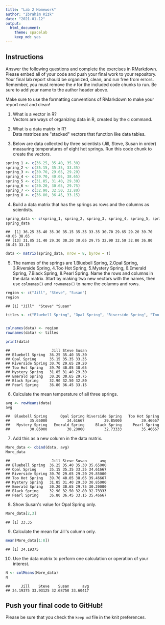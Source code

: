 ```yaml
---
title: "Lab 2 Homework"
author: "Ibrahim Rizk"
date: "2021-01-12"
output:
  html_document: 
    theme: spacelab
    keep_md: yes
---
```


## Instructions
Answer the following questions and complete the exercises in RMarkdown. Please embed all of your code and push your final work to your repository. Your final lab report should be organized, clean, and run free from errors. Remember, you must remove the `#` for the included code chunks to run. Be sure to add your name to the author header above.  

Make sure to use the formatting conventions of RMarkdown to make your report neat and clean!  

1. What is a vector in R?  
Vectors are ways of organizing data in R, created by the c command.

2. What is a data matrix in R?  
Data matrices are "stacked" vectors that function like data tables.

3. Below are data collected by three scientists (Jill, Steve, Susan in order) measuring temperatures of eight hot springs. Run this code chunk to create the vectors.  

```r
spring_1 <- c(36.25, 35.40, 35.30)
spring_2 <- c(35.15, 35.35, 33.35)
spring_3 <- c(30.70, 29.65, 29.20)
spring_4 <- c(39.70, 40.05, 38.65)
spring_5 <- c(31.85, 31.40, 29.30)
spring_6 <- c(30.20, 30.65, 29.75)
spring_7 <- c(32.90, 32.50, 32.80)
spring_8 <- c(36.80, 36.45, 33.15)
```

4. Build a data matrix that has the springs as rows and the columns as scientists.  

```r
spring_data <- c(spring_1, spring_2, spring_3, spring_4, spring_5, spring_6, spring_7, spring_8)
spring_data
```

```
##  [1] 36.25 35.40 35.30 35.15 35.35 33.35 30.70 29.65 29.20 39.70 40.05 38.65
## [13] 31.85 31.40 29.30 30.20 30.65 29.75 32.90 32.50 32.80 36.80 36.45 33.15
```

```r
data <- matrix(spring_data, nrow = 8, byrow = T)
```
5. The names of the springs are 1.Bluebell Spring, 2.Opal Spring, 3.Riverside Spring, 4.Too Hot Spring, 5.Mystery Spring, 6.Emerald Spring, 7.Black Spring, 8.Pearl Spring. Name the rows and columns in the data matrix. Start by making two new vectors with the names, then use `colnames()` and `rownames()` to name the columns and rows.


```r
region <- c("Jill", "Steve", "Susan")
region
```

```
## [1] "Jill"  "Steve" "Susan"
```

```r
titles <- c("Bluebell Spring", "Opal Spring", "Riverside Spring", "Too Hot Spring", "Mystery Spring", "Emerald Spring", "Black Spring", "Pearl Spring")


colnames(data) <- region
rownames(data) <- titles

print(data)
```

```
##                   Jill Steve Susan
## Bluebell Spring  36.25 35.40 35.30
## Opal Spring      35.15 35.35 33.35
## Riverside Spring 30.70 29.65 29.20
## Too Hot Spring   39.70 40.05 38.65
## Mystery Spring   31.85 31.40 29.30
## Emerald Spring   30.20 30.65 29.75
## Black Spring     32.90 32.50 32.80
## Pearl Spring     36.80 36.45 33.15
```
6. Calculate the mean temperature of all three springs.


```r
avg <- rowMeans(data)
avg
```

```
##  Bluebell Spring      Opal Spring Riverside Spring   Too Hot Spring 
##         35.65000         34.61667         29.85000         39.46667 
##   Mystery Spring   Emerald Spring     Black Spring     Pearl Spring 
##         30.85000         30.20000         32.73333         35.46667
```
7. Add this as a new column in the data matrix.  

```r
More_data <- cbind(data, avg)
More_data
```

```
##                   Jill Steve Susan      avg
## Bluebell Spring  36.25 35.40 35.30 35.65000
## Opal Spring      35.15 35.35 33.35 34.61667
## Riverside Spring 30.70 29.65 29.20 29.85000
## Too Hot Spring   39.70 40.05 38.65 39.46667
## Mystery Spring   31.85 31.40 29.30 30.85000
## Emerald Spring   30.20 30.65 29.75 30.20000
## Black Spring     32.90 32.50 32.80 32.73333
## Pearl Spring     36.80 36.45 33.15 35.46667
```
8. Show Susan's value for Opal Spring only.

```r
More_data[2,3]
```

```
## [1] 33.35
```
9. Calculate the mean for Jill's column only.  

```r
mean(More_data[1:8])
```

```
## [1] 34.19375
```
10. Use the data matrix to perform one calculation or operation of your interest.

```r
N <- colMeans(More_data)
N
```

```
##     Jill    Steve    Susan      avg 
## 34.19375 33.93125 32.68750 33.60417
```
## Push your final code to GitHub!
Please be sure that you check the `keep md` file in the knit preferences.  
